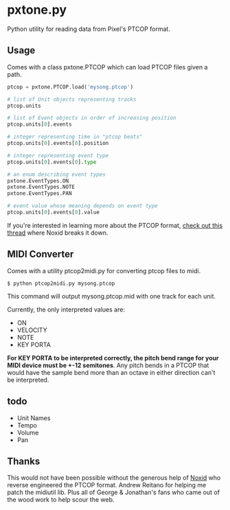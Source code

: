 pxtone.py
=========

Python utility for reading data from Pixel's PTCOP format.

Usage
-----

Comes with a class pxtone.PTCOP which can load PTCOP files given a path.

```python
ptcop = pxtone.PTCOP.load('mysong.ptcop')

# list of Unit objects representing tracks
ptcop.units 

# list of Event objects in order of increasing position
ptcop.units[0].events

# integer representing time in "ptcop beats"
ptcop.units[0].events[0].position

# integer representing event type
ptcop.units[0].events[0].type

# an enum describing event types
pxtone.EventTypes.ON
pxtone.EventTypes.NOTE
pxtone.EventTypes.PAN

# event value whose meaning depends on event type
ptcop.units[0].events[0].value
```

If you're interested in learning more about the PTCOP format, [check out this thread](http://www.cavestory.org/forums/index.php?/topic/5369-reading-ptcop-data-or-converting-to-midi-gj-say-hi/) where Noxid breaks it down.

MIDI Converter
--------------

Comes with a utility ptcop2midi.py for converting ptcop files to midi.

```shell
$ python ptcop2midi.py mysong.ptcop
```

This command will output mysong.ptcop.mid with one track for each unit. 

Currently, the only interpreted values are:

- ON
- VELOCITY
- NOTE
- KEY PORTA

**For KEY PORTA to be interpreted correctly, the pitch bend range for your MIDI device must be +-12 semitones**. Any pitch bends in a PTCOP that would have the sample bend more than an octave in either direction can't be interpreted.

todo
----

- Unit Names
- Tempo
- Volume
- Pan

Thanks
------

This would not have been possible without the generous help of [Noxid](http://noxid.ca/) who reverse engineered the PTCOP format. Andrew Reitano for helping me patch the midiutil lib. Plus all of George & Jonathan's fans who came out of the wood work to help scour the web.

